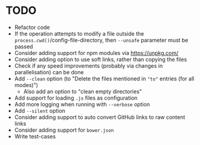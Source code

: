 # TODO

* Refactor code
* If the operation attempts to modify a file outside the `process.cwd()`/config-file-directory, then `--unsafe` parameter must be passed
* Consider adding support for npm modules via https://unpkg.com/
* Consider adding option to use soft links, rather than copying the files
* Check if any speed improvements (probably via changes in parallelisation) can be done
* Add `--clean` option (to "Delete the files mentioned in `"to"` entries (for all modes)")
  * Also add an option to "clean empty directories"
* Add support for loading `.js` files as configuration
* Add more logging when running with `--verbose` option
* Add `--silent` option
* Consider adding support to auto convert GitHub links to raw content links
* Consider adding support for `bower.json`
* Write test-cases
